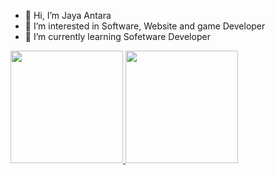 - 👋 Hi, I’m Jaya Antara
- 👀 I’m interested in Software, Website and game Developer
- 🌱 I’m currently learning Sofetware Developer


<p align="left">
<a href="https://github.com/jayaantara10">
  <img height="180em" src="https://github-readme-stats-eight-theta.vercel.app/api?username=gilangadhan&show_icons=true&theme=algolia&include_all_commits=true&count_private=true"/>
  <img height="180em" src="https://github-readme-stats-eight-theta.vercel.app/api/top-langs/?username=gilangadhan&layout=compact&langs_count=8&theme=algolia"/>
</a>
</p>

